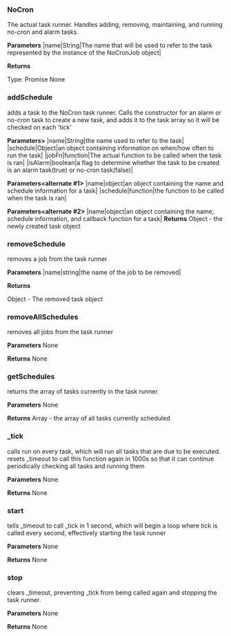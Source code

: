 ### NoCron

The actual task runner. Handles adding, removing, maintaining, and running no-cron and alarm tasks.

**Parameters**
|name|String|The name that will be used to refer to the task represented by the instance of the NoCronJob object|

**Returns**

Type: Promise <Object>
None

### addSchedule

adds a task to the NoCron task runner. Calls the constructor for an alarm or no-cron task to create a new task, and adds it to the task array so it will be checked on each 'tick'

**Parameters>**
|name|String|the name used to refer to the task|
|schedule|Object|an object containing information on when/how often to run the task|
|jobFn|function|The actual function to be called when the task is ran|
|isAlarm|boolean|a flag to determine whether the task to be created is an alarm task(true) or no-cron task(false)|

**Parameters<alternate #1>**
|name|object|an object containing the name and schedule information for a task|
|schedule|function|the function to be called when the task is ran|

**Parameters<alternate #2>**
|name|object|an object containing the name, schedule information, and callback function for a task|
**Returns**
Object - the newly created task object


### removeSchedule

removes a job from the task runner

**Parameters**
|name|string|the name of the job to be removed|

**Returns**

Object - The removed task object

### removeAllSchedules

removes all jobs from the task runner

**Parameters**
None

**Returns**
None

### getSchedules

returns the array of tasks currently in the task runner

**Parameters**
None

**Returns**
Array - the array of all tasks currently scheduled

### _tick

calls run on every task, which will run all tasks that are due to be executed. resets _timeout to call this function again in 1000s so that it can continue periodically checking all tasks and running them

**Parameters**
None

**Returns**
None

### start

tells _timeout to call _tick in 1 second, which will begin a loop where tick is called every second, effectively starting the task runner

**Parameters**
None

**Returns**
None

### stop

clears _timeout, preventing _tick from being called again and stopping the task runner.

**Parameters**
None

**Returns**
None

